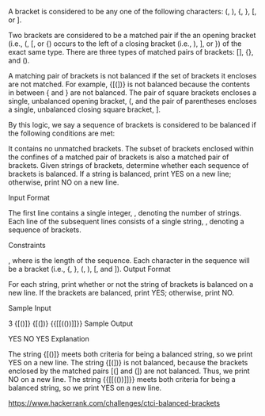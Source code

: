 A bracket is considered to be any one of the following characters: (, ), {, }, [, or ].

Two brackets are considered to be a matched pair if the an opening bracket (i.e., (, [, or {) occurs to the left of a closing bracket (i.e., ), ], or }) of the exact same type. There are three types of matched pairs of brackets: [], {}, and ().

A matching pair of brackets is not balanced if the set of brackets it encloses are not matched. For example, {[(])} is not balanced because the contents in between { and } are not balanced. The pair of square brackets encloses a single, unbalanced opening bracket, (, and the pair of parentheses encloses a single, unbalanced closing square bracket, ].

By this logic, we say a sequence of brackets is considered to be balanced if the following conditions are met:

It contains no unmatched brackets.
The subset of brackets enclosed within the confines of a matched pair of brackets is also a matched pair of brackets.
Given  strings of brackets, determine whether each sequence of brackets is balanced. If a string is balanced, print YES on a new line; otherwise, print NO on a new line.

Input Format

The first line contains a single integer, , denoting the number of strings. 
Each line  of the  subsequent lines consists of a single string, , denoting a sequence of brackets.

Constraints

, where  is the length of the sequence.
Each character in the sequence will be a bracket (i.e., {, }, (, ), [, and ]).
Output Format

For each string, print whether or not the string of brackets is balanced on a new line. If the brackets are balanced, print YES; otherwise, print NO.

Sample Input

3
{[()]}
{[(])}
{{[[(())]]}}
Sample Output

YES
NO
YES
Explanation

The string {[()]} meets both criteria for being a balanced string, so we print YES on a new line.
The string {[(])} is not balanced, because the brackets enclosed by the matched pairs [(] and (]) are not balanced. Thus, we print NO on a new line.
The string {{[[(())]]}} meets both criteria for being a balanced string, so we print YES on a new line.

https://www.hackerrank.com/challenges/ctci-balanced-brackets